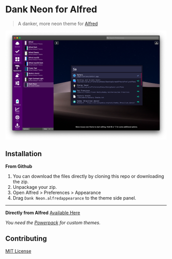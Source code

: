 # Dank Neon for Alfred

> A danker, more neon theme for [Alfred](https://alfredapp.com)

<img src="screenshot.png" width="777">

## Installation

**From Github**

1. You can download the files directly by cloning this repo or downloading the zip.
2. Unpackage your zip.
3. Open Alfred > Preferences > Appearance
4. Drag `Dank Neon.alfredappearance` to the theme side panel.

----

**Directly from Alfred**
[Available Here](https://www.alfredapp.com/extras/theme/4absTV9zy3/)

*You need the [Powerpack](https://www.alfredapp.com/powerpack/) for custom themes.*

## Contributing

[MIT License](/LICENSE)
